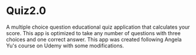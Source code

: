 # Quiz2.0
A multiple choice question educational quiz application that calculates your score. This app is optimized to take any number of questions with three choices and one correct answer. This app was created following Angela Yu's course on Udemy with some modifications.
